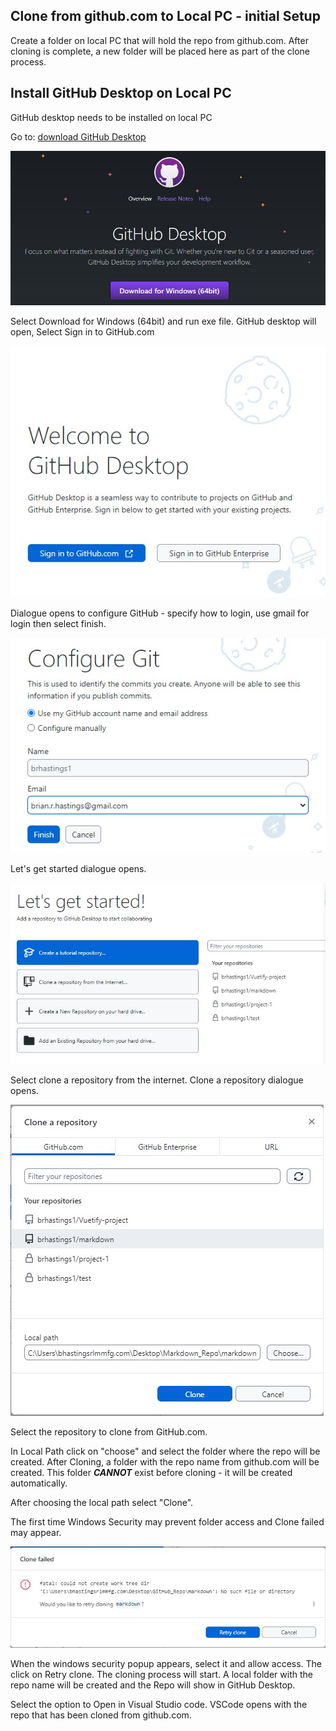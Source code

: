 ## Clone from github.com to Local PC - initial Setup

Create a folder on local PC that will hold the repo from github.com. After cloning is complete, a new folder will be placed here as part of the clone process.

## Install GitHub Desktop on Local PC

GitHub desktop needs to be installed on local PC

Go to:
[download GitHub Desktop](https://desktop.github.com/)

![](GH_pull_images/01%20Download%20GitHub%20Desktop.jpg)

Select Download for Windows (64bit) and run exe file. GitHub desktop will open, Select Sign in to GitHub.com

![](GH_pull_images/02%20Sign%20in%20to%20GitHub.com.jpg)

Dialogue opens to configure GitHub - specify how to login, use gmail for login then select finish.

![](GH_pull_images/03%20Configure%20Git.jpg)

Let's get started dialogue opens.

![](GH_pull_images/04%20Lets%20get%20started%20dialogue.jpg)

Select clone a repository from the internet. Clone a repository dialogue opens.

![](GH_pull_images/05%20clone%20a%20repository%20dialogue.jpg)

Select the repository to clone from GitHub.com.

In Local Path click on "choose" and select the folder where the repo will be created. After Cloning, a folder with the repo name from github.com will be created. This folder ***CANNOT*** exist before cloning - it will be created automatically.

After choosing the local path select "Clone". 

The first time Windows Security may prevent folder access and Clone failed may appear.

![](GH_pull_images/06%20Clone%20failed%20-%20Retry%20clone.jpg)

When the windows security popup appears, select it and allow access. The click on Retry clone. The cloning process will start. A local folder with the repo name will be created and the Repo will show in GitHub Desktop.

Select the option to Open in Visual Studio code. VSCode opens with the repo that has been cloned from github.com.














